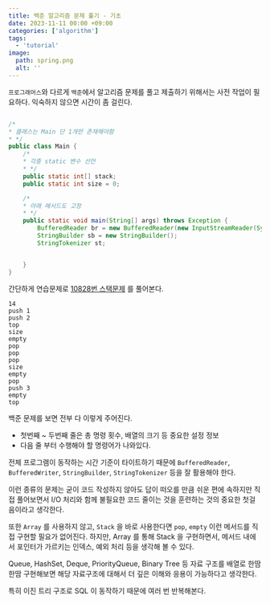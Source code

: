 ```yaml
---
title: 백준 알고리즘 문제 풀기 - 기초
date: 2023-11-11 00:00 +09:00
categories: ['algorithm']
tags:
  - 'tutorial'
image:
  path: spring.png
  alt: ''
---
```


<!-- @format -->

`프로그래머스`와 다르게 `백준`에서 알고리즘 문제를 풀고 제출하기 위해서는 사전 작업이 필요하다. 익숙하지 않으면 시간이 좀 걸린다.

```java

/*
* 클래스는 Main 단 1개만 존재해야함
* */
public class Main {
	/*
	* 각종 static 변수 선언
	* */
	public static int[] stack;
	public static int size = 0;

	/*
	* 아래 메서드도 고정
	* */
	public static void main(String[] args) throws Exception {
		BufferedReader br = new BufferedReader(new InputStreamReader(System.in));
		StringBuilder sb = new StringBuilder();
		StringTokenizer st;


	}
}
```

간단하게 연습문제로 [10828번 스택문제](https://www.acmicpc.net/problem/10828) 를 풀어본다.

```text
14
push 1
push 2
top
size
empty
pop
pop
pop
size
empty
pop
push 3
empty
top
```

백준 문제를 보면 전부 다 이렇게 주어진다.

- 첫번째 ~ 두번째 줄은 총 명령 횟수, 배열의 크기 등 중요한 설정 정보
- 다음 줄 부터 수행해야 할 명령어가 나와있다.

전체 프로그램이 동작하는 시간 기준이 타이트하기 때문에 `BufferedReader`, `BufferedWriter`, `StringBuilder`, `StringTokenizer` 등을 잘 활용해야 한다.

<script src="https://gist.github.com/valorjj/b8edbec720f9c9b4c71c3860bae027a4.js"></script>

이런 종류의 문제는 굳이 코드 작성하지 않아도 답이 떠오를 만큼 쉬운 편에 속하지만 직접 풀어보면서 I/O 처리와 함께 불필요한 코드 줄이는 것을 훈련하는 것의 중요한 첫걸음이라고 생각한다.

또한 `Array` 를 사용하지 않고, `Stack` 을 바로 사용한다면 `pop`, `empty` 이런 메서드를 직접 구현할 필요가 없어진다. 하지만, Array 를 통해 Stack 을 구현하면서, 메서드 내에서 포인터가 가르키는 인덱스, 예외 처리 등을 생각해 볼 수 있다.

Queue, HashSet, Deque, PriorityQueue, Binary Tree 등 자료 구조를 배열로 한땀 한땀 구현해보면 해당 자료구조에 대해서 더 깊은 이해와 응용이 가능하다고 생각한다.

특히 이진 트리 구조로 SQL 이 동작하기 때문에 여러 번 반복해본다.
